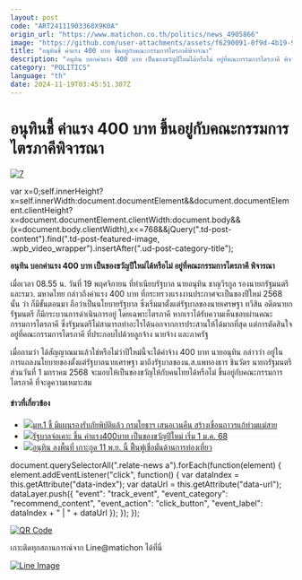 ```yaml
---
layout: post
code: "ART24111903368X9K0A"
origin_url: "https://www.matichon.co.th/politics/news_4905866"
image: "https://github.com/user-attachments/assets/f6290091-0f9d-4b19-9a0b-87d2b07e3c3d"
title: "อนุทินชี้ ค่าแรง 400 บาท ขึ้นอยู่กับคณะกรรมการไตรภาคีพิจารณา"
description: "อนุทิน บอกค่าแรง 400 บาท เป็นของขวัญปีใหม่ได้หรือไม่ อยู่ที่คณะกรรมการไตรภาคี พิจารณา"
category: "POLITICS"
language: "th"
date: 2024-11-19T03:45:51.307Z
---
```


# อนุทินชี้ ค่าแรง 400 บาท ขึ้นอยู่กับคณะกรรมการไตรภาคีพิจารณา

[![](https://www.matichon.co.th/wp-content/uploads/2024/11/7-16.jpg "7")](https://www.matichon.co.th/wp-content/uploads/2024/11/7-16.jpg)

var x=0;self.innerHeight?x=self.innerWidth:document.documentElement&&document.documentElement.clientHeight?x=document.documentElement.clientWidth:document.body&&(x=document.body.clientWidth),x<=768&&jQuery(".td-post-content").find(".td-post-featured-image, .wpb\_video\_wrapper").insertAfter(".ud-post-category-title");

**อนุทิน บอกค่าแรง 400 บาท เป็นของขวัญปีใหม่ได้หรือไม่ อยู่ที่คณะกรรมการไตรภาคี พิจารณา**

เมื่อเวลา 08.55 น. วันที่ 19 พฤศจิกายน ที่ทำเนียบรัฐบาล นายอนุทิน ชาญวีรกูล รองนายกรัฐมนตรี และรมว. มหาดไทย กล่าวถึงค่าแรง 400 บาท ที่กระทรวงแรงงานประกาศจะเป็นของปีใหม่ 2568 นั้น ว่า ก็มีขั้นตอนมา ถือว่าเป็นนโยบายรัฐบาล ซึ่งเริ่มมาตั้งแต่รัฐบาลของนายเศรษฐา ทวีสิน อดีตนายกรัฐมนตรี ก็มีกระบวนการดำเนินการอยู่ โดยเฉพาะไตรภาคี หากเราได้รับความเห็นชอบผ่านคณะกรรมการไตรภาคี ซึ่งรัฐมนตรีไม่สามารถทำอะไรได้นอกจากการประสานให้ได้มากที่สุด แต่การตัดสินใจอยู่ที่คณะกรรมการไตรภาคี ที่ประกอบไปด้วยลูกจ้าง นายจ้าง และภาครัฐ

เมื่อถามว่า ได้สัญญาณมาแล้วใช่หรือไม่ว่าปีใหม่นี้จะได้ค่าจ้าง 400 บาท นายอนุทิน กล่าวว่า อยู่ในการแถลงนโยบายของตั้งแต่รัฐบาลนายเศรษฐา มาถึงรัฐบาลของน.ส.แพทองธาร ชินวัตร นายกรัฐมนตรี ส่วนวันที่ 1 มกราคม 2568 จะมอบให้เป็นของขวัญให้กับคนไทยได้หรือไม่ ขึ้นอยู่กับคณะกรรมการไตรภาคี ที่จะดูความเหมาะสม

#### ข่าวที่เกี่ยวข้อง

*   [![](https://www.matichon.co.th/wp-content/uploads/2024/11/w728-6.jpg)มท.1 ชี้ มีแผนรองรับภัยพิบัติแล้ว กรมโยธาฯ เสนอเวนคืน สร้างเขื่อนถาวรแก้ท่วมแม่สาย](https://www.matichon.co.th/politics/news_4904423)
*   [![](https://www.matichon.co.th/wp-content/uploads/2024/11/101-12.jpg)รัฐบาลจ่อเคาะ ขึ้น ค่าแรง400บาท เป็นของขวัญปีใหม่ เริ่ม 1 ม.ค. 68](https://www.matichon.co.th/local/news_4899526)
*   [![](https://www.matichon.co.th/wp-content/uploads/2024/11/728-100.jpg)อนุทิน ลงพื้นที่ เกาะกูด 11 พ.ย. นี้ ฟื้นฟูเชื่อมั่นด้านการท่องเที่ยว](https://www.matichon.co.th/politics/news_4889704)

document.querySelectorAll(".relate-news a").forEach(function(element) { element.addEventListener("click", function() { var dataIndex = this.getAttribute("data-index"); var dataUrl = this.getAttribute("data-url"); dataLayer.push({ "event": "track\_event", "event\_category": "recommend\_content", "event\_action": "click\_button", "event\_label": dataIndex + " | " + dataUrl }); }); });

[![QR Code](https://www.matichon.co.th/wp-content/uploads/2023/07/wob1371z.jpg)](https://lin.ee/ht0nDxX)

เกาะติดทุกสถานการณ์จาก Line@matichon ได้ที่นี่

[![Line Image](https://www.matichon.co.th/wp-content/uploads/2023/07/th.png)](https://lin.ee/ht0nDxX)
